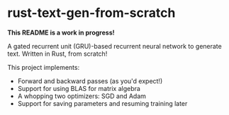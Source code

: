 # rust-text-gen-from-scratch

**This README is a work in progress!**

A gated recurrent unit (GRU)-based recurrent neural network to generate text. Written in Rust, from scratch!

This project implements:

- Forward and backward passes (as you'd expect!)
- Support for using BLAS for matrix algebra
- A whopping two optimizers: SGD and Adam
- Support for saving parameters and resuming training later